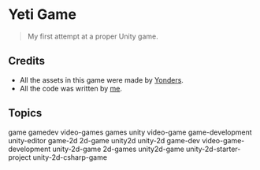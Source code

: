 # Yeti Game

> My first attempt at a proper Unity game.

## Credits

- All the assets in this game were made by [Yonders](https://itch.io/profile/yonders).
- All the code was written by [me](https://enderman.dev).

## Topics

game gamedev video-games games unity video-game game-development unity-editor game-2d 2d-game unity2d unity-2d game-dev video-game-development unity-2d-game 2d-games unity2d-game unity-2d-starter-project unity-2d-csharp-game
